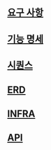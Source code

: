## [요구 사항](./docs/concert_booking_function_spec.md)
## [기능 명세](./docs/concert_booking_requirements_spec.md)
## [시퀀스](./docs/sequence_diagram.md)
## [ERD](./docs/erd.md)
## [INFRA](./docs/infra.md)
## [API](./docs/api_spec.md)
